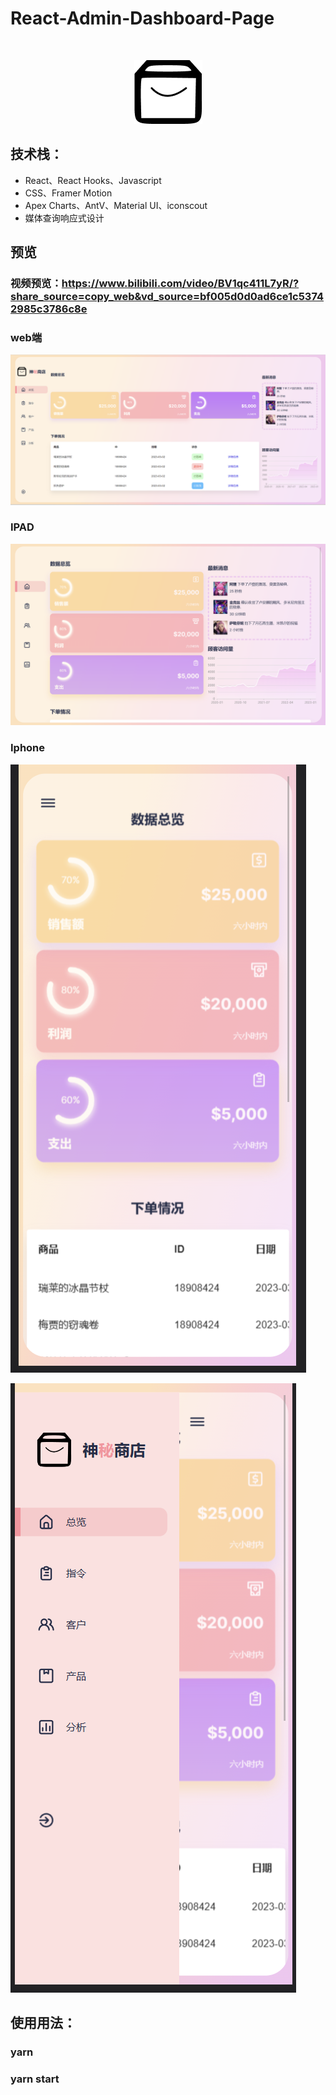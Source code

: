 # React-Admin-Dashboard-Page
<br/>
<p align='center'><img src='src/imgs/logo.png'> </p>

## 技术栈：
- React、React Hooks、Javascript 
- CSS、Framer Motion
- Apex Charts、AntV、Material UI、iconscout
- 媒体查询响应式设计
## 预览

### 视频预览：https://www.bilibili.com/video/BV1qc411L7yR/?share_source=copy_web&vd_source=bf005d0d0ad6ce1c53742985c3786c8e
### web端
![](public/preview.png)
### IPAD
![](public/preview-ipad.png)
### Iphone
![](public/preview-iphone.png)

![](public/preview-iphone2.png)
## 使用用法：
### yarn 
### yarn start 

